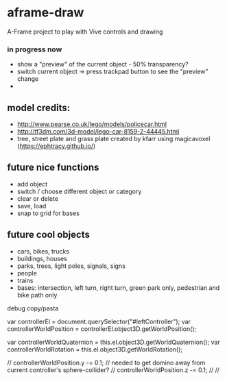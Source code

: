 # aframe-draw
A-Frame project to play with Vive controls and drawing

### in progress now
* show a "preview" of the current object - 50% transparency?
* switch current object -> press trackpad button to see the "preview" change
*  

## model credits:
* http://www.pearse.co.uk/lego/models/policecar.html
* http://tf3dm.com/3d-model/lego-car-8159-2-44445.html
* tree, street plate and grass plate created by kfarr using magicavoxel (https://ephtracy.github.io/)

## future nice functions
* add object
* switch / choose different object or category
* clear or delete
* save, load
* snap to grid for bases

## future cool objects
* cars, bikes, trucks
* buildings, houses
* parks, trees, light poles, signals, signs
* people
* trains
* bases: intersection, left turn, right turn, green park only, pedestrian and bike path only

debug copy/pasta

var controllerEl = document.querySelector("#leftController");
var controllerWorldPosition = controllerEl.object3D.getWorldPosition();

var controllerWorldQuaternion = this.el.object3D.getWorldQuaternion();
var controllerWorldRotation = this.el.object3D.getWorldRotation();

// controllerWorldPosition.y -= 0.1; // needed to get domino away from current controller's sphere-collider?
// controllerWorldPosition.z -= 0.1;
// <a-entity id="base-street" position="0 0.5 -1.0" scale="0.01 0.01 0.01" rotation="-90 0 0" ply-model="src: url(/assets/plate-streetv1.ply);"></a-entity>
// <a-obj-model src="#base-street-obj" mtl="#base-street-mtl" scale="0.01 0.01 0.01"></a-obj-model>
